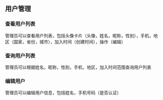 ## 用户管理

### 查看用户列表

管理员可以查看用户列表，包括头像卡片（头像，姓名，昵称，性别），手机，地区（国家，省份，城市），加入时间（创建时间），操作（编辑）

### 查询用户列表

管理员可以根据姓名，昵称，性别，手机，地区，加入时间范围查询用户列表

### 编辑用户

管理员可以编辑用户信息，包括姓名，手机号码（是否认证）
